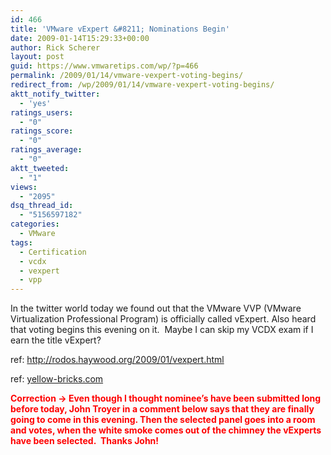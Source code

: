```yaml
---
id: 466
title: 'VMware vExpert &#8211; Nominations Begin'
date: 2009-01-14T15:29:33+00:00
author: Rick Scherer
layout: post
guid: https://www.vmwaretips.com/wp/?p=466
permalink: /2009/01/14/vmware-vexpert-voting-begins/
redirect_from: /wp/2009/01/14/vmware-vexpert-voting-begins/
aktt_notify_twitter:
  - 'yes'
ratings_users:
  - "0"
ratings_score:
  - "0"
ratings_average:
  - "0"
aktt_tweeted:
  - "1"
views:
  - "2095"
dsq_thread_id:
  - "5156597182"
categories:
  - VMware
tags:
  - Certification
  - vcdx
  - vexpert
  - vpp
---
```

In the twitter world today we found out that the VMware VVP (VMware Virtualization Professional Program) is officially called vExpert. Also heard that voting begins this evening on it.  Maybe I can skip my VCDX exam if I earn the title vExpert?

ref: <a href="http://rodos.haywood.org/2009/01/vexpert.html" target="_blank">http://rodos.haywood.org/2009/01/vexpert.html</a>
  
ref: <a href="http://www.yellow-bricks.com/2008/12/10/vmware-virtualization-professional-program/" target="_blank">yellow-bricks.com</a>

<span style="color: #ff0000;"><strong>Correction -> Even though I thought nominee&#8217;s have been submitted long before today, John Troyer in a comment below says that they are finally going to come in this evening. Then the selected panel goes into a room and votes, when the white smoke comes out of the chimney the vExperts have been selected.  Thanks John!</strong></span>